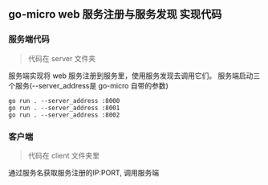 ## go-micro web 服务注册与服务发现 实现代码

### 服务端代码
> 代码在 server 文件夹

服务端实现将 web 服务注册到服务里，使用服务发现去调用它们。
服务端启动三个服务(--server_address是 go-micro 自带的参数)
```shell script
go run . --server_address :8000
go run . --server_address :8001
go run . --server_address :8002
```

### 客户端
> 代码在 client 文件夹里

通过服务名获取服务注册的IP:PORT, 调用服务端